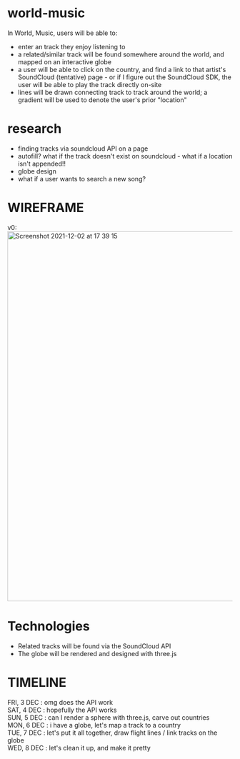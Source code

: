 # world-music
In World, Music, users will be able to:
- enter an track they enjoy listening to
- a related/similar track will be found somewhere around the world, and mapped on an interactive globe
- a user will be able to click on the country, and find a link to that artist's SoundCloud (tentative) page - or if I figure out the SoundCloud SDK, the user will be able to play the track directly on-site
- lines will be drawn connecting track to track around the world; a gradient will be used to denote the user's prior "location"

# research
- finding tracks via soundcloud API on a page
- autofill? what if the track doesn't exist on soundcloud - what if a location isn't appended!!
- globe design
- what if a user wants to search a new song?

# WIREFRAME
v0:
<img width="829" alt="Screenshot 2021-12-02 at 17 39 15" src="https://user-images.githubusercontent.com/17345270/144514525-17103aae-895f-4dfb-a420-12d09a819316.png">


# Technologies
- Related tracks will be found via the SoundCloud API
- The globe will be rendered and designed with three.js

# TIMELINE
FRI, 3 DEC : omg does the API work<br>
SAT, 4 DEC : hopefully the API works<br>
SUN, 5 DEC : can I render a sphere with three.js, carve out countries<br>
MON, 6 DEC : i have a globe, let's map a track to a country<br>
TUE, 7 DEC : let's put it all together, draw flight lines / link tracks on the globe<br>
WED, 8 DEC : let's clean it up, and make it pretty
